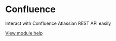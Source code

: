 # Confluence

Interact with Confluence Atlassian REST API easily

[View module help](../Help/README.MD)